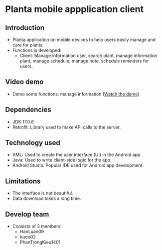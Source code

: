 # Planta mobile appplication client
## Introduction
- Planta application on mobile devices to help users easily manage and care for plants.
- Functions is developed:
  - Client: Manage information user, search plant, manage information plant, manage schedule, manage note, schedule reminders for users.
## Video demo 
- Demo some functions: manage information ([Watch the demo](https://drive.google.com/file/d/1a_1GBlKsZfzqKzZYhDprwbVssqUPlE2b/view?usp=drive_link))
## Dependencies
- JDK 17.0.8
- Retrofit: Library used to make API calls to the server.
## Technology used
- XML: Used to create the user interface (UI) in the Android app.
- Java: Used to write client-side logic for the app.
- Android Studio: Popular IDE used for Android app development.
## Limitations
- The interface is not beautiful.
- Data download takes a long time.
## Develop team
- Consists of 3 members:
  - HanLuan09
  - kudo02
  - PhanTrongKieu1401


